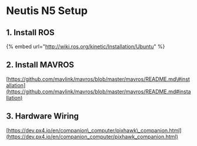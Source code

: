 # Neutis N5 Setup

## 1. Install ROS

{% embed url="http://wiki.ros.org/kinetic/Installation/Ubuntu" %}



## 2. Install MAVROS

[https://github.com/mavlink/mavros/blob/master/mavros/README.md\#installation](https://github.com/mavlink/mavros/blob/master/mavros/README.md#installation)

## 3. Hardware Wiring

[https://dev.px4.io/en/companion\_computer/pixhawk\_companion.html](https://dev.px4.io/en/companion_computer/pixhawk_companion.html)







